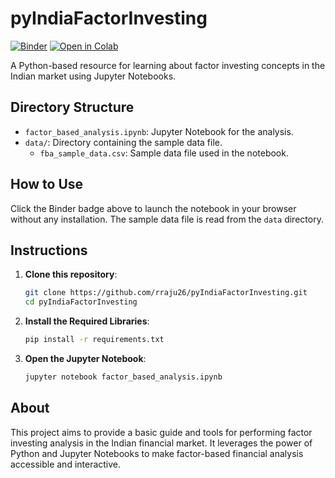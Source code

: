 # pyIndiaFactorInvesting

[![Binder](https://mybinder.org/badge_logo.svg)](https://mybinder.org/v2/gh/rraju26/pyIndiaFactorInvesting/main?urlpath=lab)
[![Open in Colab](https://colab.research.google.com/assets/colab-badge.svg)](https://colab.research.google.com/github/rraju26/pyIndiaFactorInvesting/blob/main/factor_based_analysis.ipynb)


A Python-based resource for learning about factor investing concepts in the Indian market using Jupyter Notebooks.

## Directory Structure

- `factor_based_analysis.ipynb`: Jupyter Notebook for the analysis.
- `data/`: Directory containing the sample data file.
  - `fba_sample_data.csv`: Sample data file used in the notebook.

## How to Use

Click the Binder badge above to launch the notebook in your browser without any installation. The sample data file is read from the `data` directory.

## Instructions

1. **Clone this repository**:
   ```bash
   git clone https://github.com/rraju26/pyIndiaFactorInvesting.git
   cd pyIndiaFactorInvesting

2. **Install the Required Libraries**:
    ```bash
    pip install -r requirements.txt


3. **Open the Jupyter Notebook**:
    ```bash 
    jupyter notebook factor_based_analysis.ipynb

## About

This project aims to provide a basic guide and tools for performing factor investing analysis in the Indian financial market. It leverages the power of Python and Jupyter Notebooks to make factor-based financial analysis accessible and interactive.
